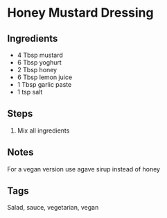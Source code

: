 # Honey Mustard Dressing

## Ingredients

* 4 Tbsp mustard
* 6 Tbsp yoghurt
* 2 Tbsp honey 
* 6 Tbsp lemon juice
* 1 Tbsp garlic paste 
* 1 tsp salt

## Steps

1. Mix all ingredients

## Notes

For a vegan version use agave sirup instead of honey

## Tags
Salad, sauce, vegetarian, vegan
